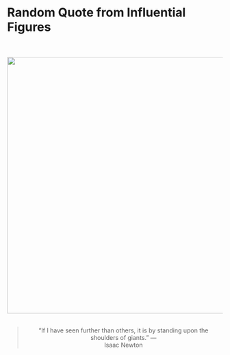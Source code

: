 # Random Quote from Influential Figures

<div align="center">
  <br>
  <br>
  <a href="https://en.wikipedia.org/wiki/Isaac_Newton" title="Isaac Newton - Wikipedia"><img src="https://upload.wikimedia.org/wikipedia/commons/thumb/f/f7/Portrait_of_Sir_Isaac_Newton%2C_1689_%28brightened%29.jpg/1200px-Portrait_of_Sir_Isaac_Newton%2C_1689_%28brightened%29.jpg" width="600px"></a>
  <br>
  <br>
  <blockquote>&ldquo;If I have seen further than others, it is by standing upon the shoulders of giants.&rdquo; &mdash; <footer>Isaac Newton</footer></blockquote>
</div>
  